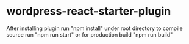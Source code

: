 # wordpress-react-starter-plugin

After installing plugin run "npm install" under root directory
to compile source run "npm run start" or for production build "npm run build"
